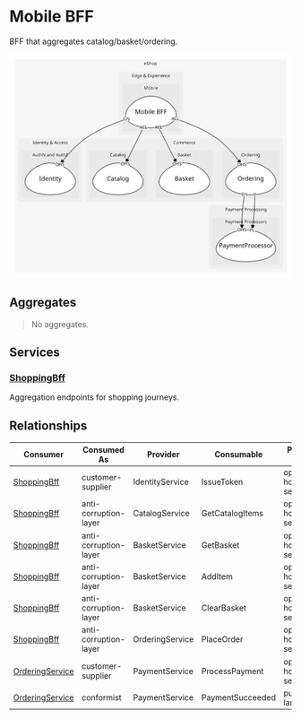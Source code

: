 

# Mobile BFF
BFF that aggregates catalog/basket/ordering.

![contextmap](./contextmap.svg)

## Aggregates
> No aggregates.
	
## Services

### [ShoppingBff](services/shopping_bff/index.md)
Aggregation endpoints for shopping journeys.



## Relationships
| Consumer | Consumed As | Provider | Consumable | Provided As |
| --- | --- | --- | --- | --- |
| [ShoppingBff](services/shopping_bff/index.md) | customer-supplier | IdentityService | IssueToken | open-host-service |
| [ShoppingBff](services/shopping_bff/index.md) | anti-corruption-layer | CatalogService | GetCatalogItems | open-host-service |
| [ShoppingBff](services/shopping_bff/index.md) | anti-corruption-layer | BasketService | GetBasket | open-host-service |
| [ShoppingBff](services/shopping_bff/index.md) | anti-corruption-layer | BasketService | AddItem | open-host-service |
| [ShoppingBff](services/shopping_bff/index.md) | anti-corruption-layer | BasketService | ClearBasket | open-host-service |
| [ShoppingBff](services/shopping_bff/index.md) | anti-corruption-layer | OrderingService | PlaceOrder | open-host-service |
| [OrderingService](../../../../../commerce/subdomains/ordering/boundedcontexts/ordering/services/ordering_service/index.md) | customer-supplier | PaymentService | ProcessPayment | open-host-service |
| [OrderingService](../../../../../commerce/subdomains/ordering/boundedcontexts/ordering/services/ordering_service/index.md) | conformist | PaymentService | PaymentSucceeded | published-language |


